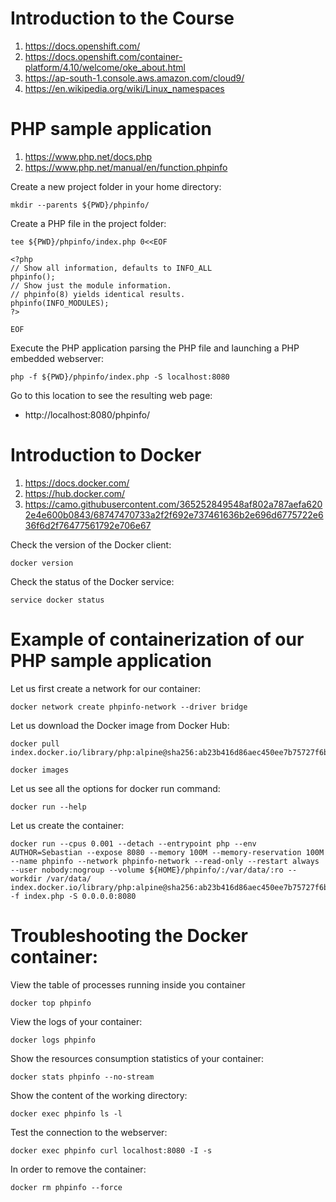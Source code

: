 # Introduction to the Course

1. https://docs.openshift.com/
4. https://docs.openshift.com/container-platform/4.10/welcome/oke_about.html
5. https://ap-south-1.console.aws.amazon.com/cloud9/
6. https://en.wikipedia.org/wiki/Linux_namespaces

# PHP sample application

1. https://www.php.net/docs.php
2. https://www.php.net/manual/en/function.phpinfo

Create a new project folder in your home directory:
```
mkdir --parents ${PWD}/phpinfo/
```
Create a PHP file in the project folder:
```
tee ${PWD}/phpinfo/index.php 0<<EOF

<?php
// Show all information, defaults to INFO_ALL
phpinfo();
// Show just the module information.
// phpinfo(8) yields identical results.
phpinfo(INFO_MODULES);
?>

EOF
```
Execute the PHP application parsing the PHP file and launching a PHP embedded webserver:
```
php -f ${PWD}/phpinfo/index.php -S localhost:8080
```
Go to this location to see the resulting web page:
* http://localhost:8080/phpinfo/

# Introduction to Docker

1. https://docs.docker.com/
2. https://hub.docker.com/
3. https://camo.githubusercontent.com/365252849548af802a787aefa6202e4e600b0843/68747470733a2f2f692e737461636b2e696d6775722e636f6d2f76477561792e706e67

Check the version of the Docker client:
```
docker version
```
Check the status of the Docker service:
```
service docker status
```
# Example of containerization of our PHP sample application

Let us first create a network for our container:
```
docker network create phpinfo-network --driver bridge
```
Let us download the Docker image from Docker Hub:
```
docker pull index.docker.io/library/php:alpine@sha256:ab23b416d86aec450ee7b75727f6bbec272edc2764a1b6fad13bc2823c59bb6b

docker images
```
Let us see all the options for docker run command:
```
docker run --help
```
Let us create the container:
```
docker run --cpus 0.001 --detach --entrypoint php --env AUTHOR=Sebastian --expose 8080 --memory 100M --memory-reservation 100M --name phpinfo --network phpinfo-network --read-only --restart always --user nobody:nogroup --volume ${HOME}/phpinfo/:/var/data/:ro --workdir /var/data/ index.docker.io/library/php:alpine@sha256:ab23b416d86aec450ee7b75727f6bbec272edc2764a1b6fad13bc2823c59bb6b -f index.php -S 0.0.0.0:8080
```
# Troubleshooting the Docker container:

View the table of processes running inside you container
```
docker top phpinfo
```
View the logs of your container:
```
docker logs phpinfo
```
Show the resources consumption statistics of your container:
```
docker stats phpinfo --no-stream
```
Show the content of the working directory:
```
docker exec phpinfo ls -l
```
Test the connection to the webserver:
```
docker exec phpinfo curl localhost:8080 -I -s
```
In order to remove the container:
```
docker rm phpinfo --force
```


